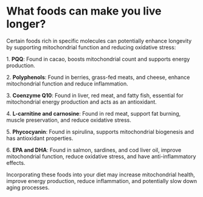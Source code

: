 # What foods can make you live longer?

Certain foods rich in specific molecules can potentially enhance longevity by supporting mitochondrial function and reducing oxidative stress:

1\. **PQQ**: Found in cacao, boosts mitochondrial count and supports energy production.

2\. **Polyphenols**: Found in berries, grass-fed meats, and cheese, enhance mitochondrial function and reduce inflammation.

3\. **Coenzyme Q10**: Found in liver, red meat, and fatty fish, essential for mitochondrial energy production and acts as an antioxidant.

4\. **L-carnitine and carnosine**: Found in red meat, support fat burning, muscle preservation, and reduce oxidative stress.

5\. **Phycocyanin**: Found in spirulina, supports mitochondrial biogenesis and has antioxidant properties.

6\. **EPA and DHA**: Found in salmon, sardines, and cod liver oil, improve mitochondrial function, reduce oxidative stress, and have anti-inflammatory effects.

Incorporating these foods into your diet may increase mitochondrial health, improve energy production, reduce inflammation, and potentially slow down aging processes.